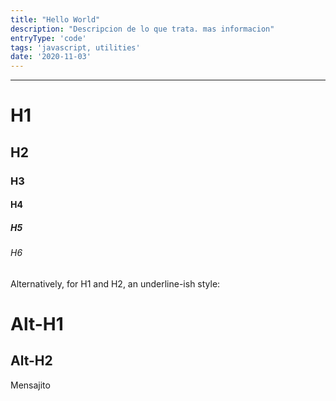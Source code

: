 ```yaml
---
title: "Hello World"
description: "Descripcion de lo que trata. mas informacion"
entryType: 'code'
tags: 'javascript, utilities'
date: '2020-11-03'
---
```

---

# H1

## H2

### H3

#### H4

##### H5

###### H6

Alternatively, for H1 and H2, an underline-ish style:

Alt-H1
======

Alt-H2
------

Mensajito
